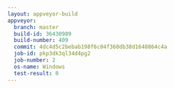 ```yaml
---
layout: appveyor-build
appveyor:
  branch: master
  build-id: 36430989
  build-number: 409
  commit: 4dc4d5c2bebab198f6c04f360db38d1648864c4a
  job-id: pkp3dk3ql34d4pg2
  job-number: 2
  os-name: Windows
  test-result: 0
---
```

